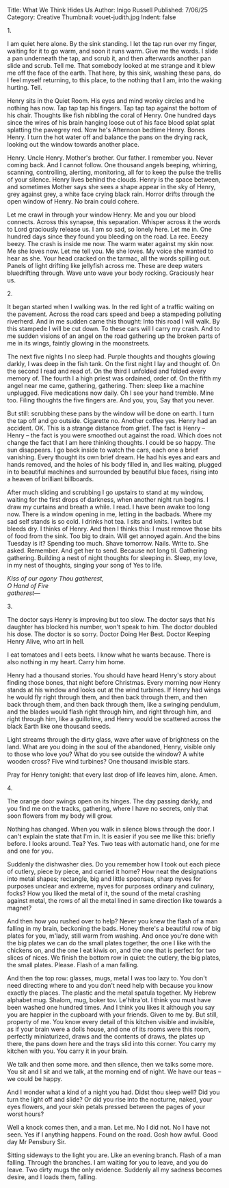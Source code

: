 Title: What We Think Hides Us
Author: Inigo Russell
Published: 7/06/25
Category: Creative
Thumbnail: vouet-judith.jpg
Indent: false


1\.

I am quiet here alone. By the sink standing. I let the tap run over my finger, waiting for it to go warm, and soon it runs warm. Give me the words. I slide a pan underneath the tap, and scrub it, and then afterwards another pan slide and scrub. Tell me. That somebody looked at me strange and it blew me off the face of the earth. That here, by this sink, washing these pans, do I feel myself returning, to this place, to the nothing that I am, into the waking hurting. Tell.

Henry sits in the Quiet Room. His eyes and mind wonky circles and he nothing has now. Tap tap tap his fingers. Tap tap tap against the bottom of his chair. Thoughts like fish nibbling the coral of Henry. One hundred days since the wires of his brain hanging loose out of his face blood splat splat splatting the pavegrey red. Now he's Afternoon bedtime Henry. Bones Henry. I turn the hot water off and balance the pans on the drying rack, looking out the window towards another place. 

Henry. Uncle Henry. Mother's brother. Our father. I remember you. Never coming back. And I cannot follow. One thousand angels beeping, whirring, scanning, controlling, alerting, monitoring, all for to keep the pulse the trellis of your silence. Henry lives behind the clouds. Henry is the space between, and sometimes Mother says she sees a shape appear in the sky of Henry, grey against grey, a white face crying black rain. Horror drifts through the open window of Henry. No brain could cohere. 

Let me crawl in through your window Henry. Me and you our blood connects. Across this synapse, this separation. Whisper across it the words to Lord graciously release us. I am so sad, so lonely here. Let me in. One hundred days since they found you bleeding on the road. La ree. Eeezy beezy. The crash is inside me now. The warm water against my skin now. Me she loves now. Let me tell you. Me she loves. My voice she wanted to hear as she. Your head cracked on the tarmac, all the words spilling out. Panels of light drifting like jellyfish across me. These are deep waters bluedrifting through. Wave unto wave your body rocking. Graciously hear us.

2\.

It began started when I walking was. In the red light of a traffic waiting on the pavement. Across the road cars speed and beep a stampeding polluting riverherd. And in me sudden came this thought: Into this road I will walk. By this stampede I will be cut down. To these cars will I carry my crash. And to me sudden visions of an angel on the road gathering up the broken parts of me in its wings, faintly glowing in the moonstreets.

The next five nights I no sleep had. Purple thoughts and thoughts glowing darkly, I was deep in the fish tank. On the first night I lay and thought of. On the second I read and read of. On the third I unfolded and folded every memory of. The fourth I a high priest was ordained, order of. On the fifth my angel near me came, gathering, gathering. Then: sleep like a machine unplugged. Five medications now daily. Oh I see your hand tremble. Mine too. Filing thoughts the five fingers are. And you, you, Say that you never. 

But still: scrubbing these pans by the window will be done on earth. I turn the tap off and go outside. Cigarette no. Another coffee yes. Henry had an accident. OK. This is a strange distance from grief. The fact is Henry – Henry – the fact is you were smoothed out against the road. Which does not change the fact that I am here thinking thoughts. I could be so happy. The sun disappears. I go back inside to watch the cars, each one a brief vanishing. Every thought its own brief dream. He had his eyes and ears and hands removed, and the holes of his body filled in, and lies waiting, plugged in to beautiful machines and surrounded by beautiful blue faces, rising into a heaven of brilliant billboards.

After much sliding and scrubbing I go upstairs to stand at my window, waiting for the first drops of darkness, when another night run begins. I draw my curtains and breath a while. I read. I have been awake too long now. There is a window opening in me, letting in the badbads. Where my sad self stands is so cold. I drinks hot tea. I sits and knits. I writes but bleeds dry. I thinks of Henry. And then I thinks this: I must remove those bits of food from the sink. Too big to drain. Will get annoyed again. And the bins Tuesday is it? Spending too much. Shave tomorrow. Nails. Write to. She asked. Remember. And get her to send. Because not long til. Gathering gathering. Building a nest of night thoughts for sleeping in. Sleep, my love, in my nest of thoughts, singing your song of Yes to life.

*Kiss of our agony Thou gatherest,*  
*O Hand of Fire*  
*gatherest—*

3\.

The doctor says Henry is improving but too slow. The doctor says that his daughter has blocked his number, won't speak to him. The doctor doubled his dose. The doctor is so sorry. Doctor Doing Her Best. Doctor Keeping Henry Alive, who art in hell.

I eat tomatoes and I eets beets. I know what he wants because. There is also nothing in my heart. Carry him home.

Henry had a thousand stories. You should have heard Henry's story about finding those bones, that night before Christmas. Every morning now Henry stands at his window and looks out at the wind turbines. If Henry had wings he would fly right through them, and then back through them, and then back through them, and then back through them, like a swinging pendulum, and the blades would flash right through him, and right through him, and right through him, like a guillotine, and Henry would be scattered across the black Earth like one thousand seeds. 

Light streams through the dirty glass, wave after wave of brightness on the land. What are you doing in the soul of the abandoned, Henry, visible only to those who love you? What do you see outside the window? A white wooden cross? Five wind turbines? One thousand invisible stars.

Pray for Henry tonight: that every last drop of life leaves him, alone. Amen.  

4\. 

The orange door swings open on its hinges. The day passing darkly, and you find me on the tracks, gathering, where I have no secrets, only that soon flowers from my body will grow.

Nothing has changed. When you walk in silence blows through the door. I can't explain the state that I'm in. It is easier if you see me like this: briefly before. I looks around. Tea? Yes. Two teas with automatic hand, one for me and one for you. 

Suddenly the dishwasher dies. Do you remember how I took out each piece of cutlery, piece by piece, and carried it home? How neat the designations into metal shapes; rectangle, big and little spoonses, sharp nyves for purposes unclear and extreme, nyves for purposes ordinary and culinary, focks? How you liked the metal of it, the sound of the metal crashing against metal, the rows of all the metal lined in same direction like towards a magnet?

And then how you rushed over to help? Never you knew the flash of a man falling in my brain, beckoning the bads. Honey there's a beautiful row of big plates for you, m'lady, still warm from washing. And once you're done with the big plates we can do the small plates together, the one I like with the chickens on, and the one I eat kiwis on, and the one that is perfect for two slices of nices. We finish the bottom row in quiet: the cutlery, the big plates, the small plates. Please. Flash of a man falling.

And then the top row: glasses, mugs, metal I was too lazy to. You don't need directing where to and you don't need help with because you know exactly the places. The plastic and the metal spatula together. My Hebrew alphabet mug. Shalom, mug, boker tov. Le'hitra'ot. I think you must have been washed one hundred times. And I think you likes it although you say you are happier in the cupboard with your friends. Given to me by. But still, property of me. You know every detail of this kitchen visible and invisible, as if your brain were a dolls house, and one of its rooms were this room, perfectly miniaturized, draws and the contents of draws, the plates up there, the pans down here and the trays slid into this corner. You carry my kitchen with you. You carry it in your brain.

We talk and then some more. and then silence, then we talks some more. You sit and I sit and we talk, at the morning end of night. We have our teas – we could be happy. 

And I wonder what a kind of a night you had. Didst thou sleep well? Did you turn the light off and slide? Or did you rise into the nocturne, naked, your eyes flowers, and your skin petals pressed between the pages of your worst hours? 

Well a knock comes then, and a man. Let me. No I did not. No I have not seen. Yes if I anything happens. Found on the road. Gosh how awful. Good day Mr Pensbury Sir.

Sitting sideways to the light you are. Like an evening branch. Flash of a man falling. Through the branches. I am waiting for you to leave, and you do leave. Two dirty mugs the only evidence. Suddenly all my sadness becomes desire, and I loads them, falling.